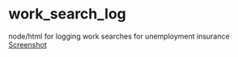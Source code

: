 # work_search_log
node/html for logging work searches for unemployment insurance
[Screenshot](https://github.com/jeswcollins/work_search_log/blob/master/Annotation%202020-04-29%20070157.png)
